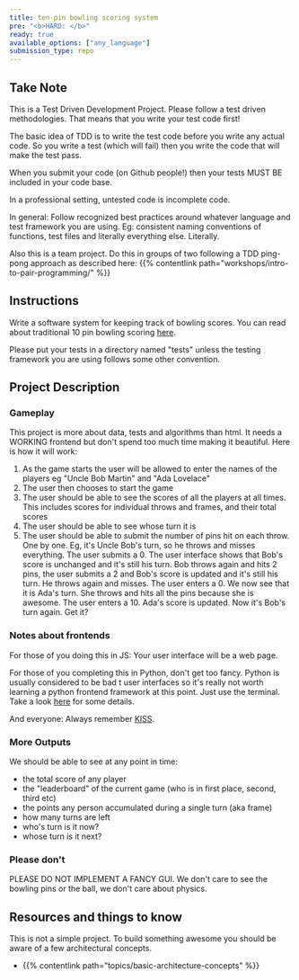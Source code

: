 ```yaml
---
title: ten-pin bowling scoring system
pre: "<b>HARD: </b>"
ready: true
available_options: ["any_language"]
submission_type: repo
---
```


## Take Note

This is a Test Driven Development Project. Please follow a test driven methodologies. That means that you write your test code first!

The basic idea of TDD is to write the test code before you write any actual code. So you write a test (which will fail) then you write the code that will make the test pass.

When you submit your code (on Github people!) then your tests MUST BE included in your code base.

In a professional setting, untested code is incomplete code.

In general: Follow recognized best practices around whatever language and test framework you are using. Eg: consistent naming conventions of functions, test files and literally everything else. Literally.

Also this is a team project. Do this in groups of two following a TDD ping-pong approach as described here: {{% contentlink path="workshops/intro-to-pair-programming/" %}}

## Instructions

Write a software system for keeping track of bowling scores. You can read about traditional 10 pin bowling scoring [here](https://en.wikipedia.org/wiki/Ten-pin_bowling#Scoring).

Please put your tests in a directory named "tests" unless the testing framework you are using follows some other convention.

## Project Description

### Gameplay

This project is more about data, tests and algorithms than html. It needs a WORKING frontend but don't spend too much time making it beautiful. Here is how it will work:

1. As the game starts the user will be allowed to enter the names of the players eg "Uncle Bob Martin" and "Ada Lovelace"
2. The user then chooses to start the game
3. The user should be able to see the scores of all the players at all times. This includes scores for individual throws and frames, and their total scores
4. The user should be able to see whose turn it is
5. The user should be able to submit the number of pins hit on each throw. One by one. Eg, it's Uncle Bob's turn, so he throws and misses everything. The user submits a 0. The user interface shows that Bob's score is unchanged and it's still his turn. Bob throws again and hits 2 pins, the user submits a 2 and Bob's score is updated and it's still his turn. He throws again and misses. The user enters a 0. We now see that it is Ada's turn. She throws and hits all the pins because she is awesome. The user enters a 10. Ada's score is updated. Now it's Bob's turn again. Get it?

### Notes about frontends

For those of you doing this in JS: Your user interface will be a web page.

For those of you completing this in Python, don't get too fancy. Python is usually considered to be bad t user interfaces so it's really not worth learning a python frontend framework at this point. Just use the terminal. Take a look [here](http://introtopython.org/terminal_apps.html) for some details.

And everyone: Always remember [KISS](https://en.wikipedia.org/wiki/KISS_principle).

### More Outputs

We should be able to see at any point in time:

- the total score of any player
- the "leaderboard" of the current game (who is in first place, second, third etc)
- the points any person accumulated during a single turn (aka frame)
- how many turns are left
- who's turn is it now?
- whose turn is it next?

### Please don't

PLEASE DO NOT IMPLEMENT A FANCY GUI. We don't care to see the bowling pins or the ball, we don't care about physics.

## Resources and things to know

This is not a simple project. To build something awesome you should be aware of a few architectural concepts.

- {{% contentlink path="topics/basic-architecture-concepts" %}}
